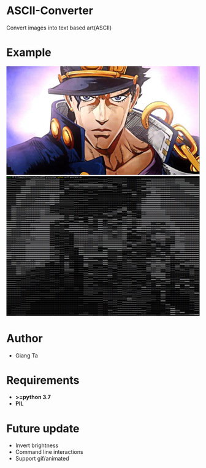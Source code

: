 ﻿# ASCII-Converter
Convert images into text based art(ASCII)

# Example
![original image](https://github.com/gianghta/ASCII-Converter/blob/master/jotaro.jpg)
![example](https://github.com/gianghta/ASCII-Converter/blob/master/ascii-project.PNG)

# Author
* Giang Ta

# Requirements
* **>=python 3.7**
* **PIL**

# Future update
* Invert brightness
* Command line interactions
* Support gif/animated
